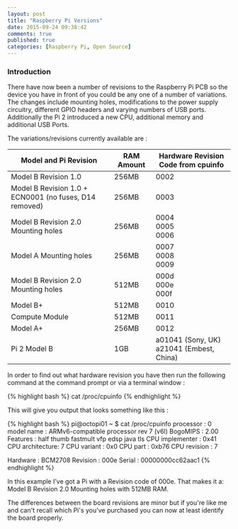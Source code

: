 ```yaml
---
layout: post
title: "Raspberry Pi Versions"
date: 2015-09-24 09:38:42
comments: true
published: true
categories: [Raspberry Pi, Open Source]
---
```

### Introduction
There have now been a number of revisions to the Raspberry Pi PCB so the device you have in front of you could be any one of a number of variations. The changes include mounting holes, modifications to the power supply circuitry, different GPIO headers and varying numbers of USB ports. Additionally the Pi 2 introduced a new CPU, additional memory and additional USB Ports.

The variations/revisions currently available are :

Model and Pi Revision | RAM Amount | Hardware Revision Code from cpuinfo
--- | --- | ---
Model B Revision 1.0 | 256MB | 0002
Model B Revision 1.0 + ECN0001 (no fuses, D14 removed)	| 256MB| 	0003
Model B Revision 2.0 Mounting holes	| 256MB |	0004 <br>0005<br> 0006
Model A Mounting holes	| 256MB	| 0007 <br>0008 <br>0009
Model B Revision 2.0 Mounting holes	| 512MB	| 000d <br>000e <br>000f
Model B+	| 512MB	| 0010
Compute Module	| 512MB	| 0011
Model A+	| 256MB |	0012
Pi 2 Model B	| 1GB |	a01041 (Sony, UK) <br>a21041 (Embest, China)

In order to find out what hardware revision you have then run the following command at the command prompt or via a terminal window :

{% highlight bash %}
cat /proc/cpuinfo
 {% endhighlight %}

This will give you output that looks something like this :

{% highlight bash %}
 pi@octopi01 ~ $ cat /proc/cpuinfo
processor	: 0
model name	: ARMv6-compatible processor rev 7 (v6l)
BogoMIPS	: 2.00
Features	: half thumb fastmult vfp edsp java tls
CPU implementer	: 0x41
CPU architecture: 7
CPU variant	: 0x0
CPU part	: 0xb76
CPU revision	: 7

Hardware	: BCM2708
Revision	: 000e
Serial		: 00000000cc62aac1
{% endhighlight %}

In this example I’ve got a Pi with a Revision code of 000e. That makes it a: Model B Revision 2.0 Mounting holes with 512MB RAM.

The differences between the board revisions are minor but if you're like me and can't recall which Pi's you've purchased you can now at least  identify the board properly.
